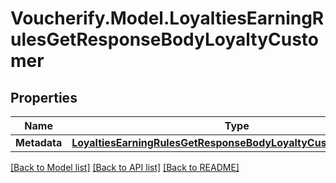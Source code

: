 # Voucherify.Model.LoyaltiesEarningRulesGetResponseBodyLoyaltyCustomer

## Properties

Name | Type | Description | Notes
------------ | ------------- | ------------- | -------------
**Metadata** | [**LoyaltiesEarningRulesGetResponseBodyLoyaltyCustomerMetadata**](LoyaltiesEarningRulesGetResponseBodyLoyaltyCustomerMetadata.md) |  | [optional] 

[[Back to Model list]](../README.md#documentation-for-models) [[Back to API list]](../README.md#documentation-for-api-endpoints) [[Back to README]](../README.md)

